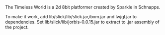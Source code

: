 The Timeless World is a 2d 8bit platformer created by Sparkle in Schnapps.

To make it work, add lib/slick/lib/slick.jar,ibxm.jar and lwjgl.jar to dependencies. Set lib/slick/lib/jorbis-0.0.15.jar to extract to .jar assembly of the project.
